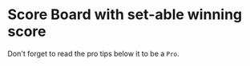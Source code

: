 # Score Board with set-able winning score

Don't forget to read the pro tips below it to be a `Pro`.
